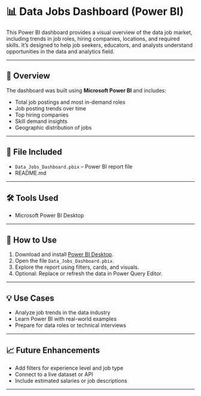 # 📊 Data Jobs Dashboard (Power BI)

This Power BI dashboard provides a visual overview of the data job market, including trends in job roles, hiring companies, locations, and required skills. It’s designed to help job seekers, educators, and analysts understand opportunities in the data and analytics field.

---

## 📌 Overview

The dashboard was built using **Microsoft Power BI** and includes:
- Total job postings and most in-demand roles
- Job posting trends over time
- Top hiring companies
- Skill demand insights
- Geographic distribution of jobs

---

## 📂 File Included

- `Data_Jobs_Dashboard.pbix` – Power BI report file
- README.md 

---

## 🛠 Tools Used

- Microsoft Power BI Desktop  
   

---

## 🚀 How to Use

1. Download and install [Power BI Desktop](https://powerbi.microsoft.com/desktop).
2. Open the file `Data_Jobs_Dashboard.pbix`.
3. Explore the report using filters, cards, and visuals.
4. Optional: Replace or refresh the data in Power Query Editor.

---

## 💡 Use Cases

- Analyze job trends in the data industry  
- Learn Power BI with real-world examples  
- Prepare for data roles or technical interviews  

---

## 📈 Future Enhancements

- Add filters for experience level and job type  
- Connect to a live dataset or API  
- Include estimated salaries or job descriptions  

---


